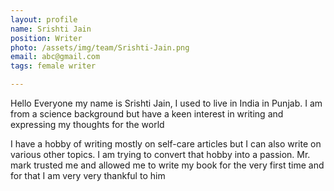 ```yaml
---
layout: profile
name: Srishti Jain
position: Writer
photo: /assets/img/team/Srishti-Jain.png
email: abc@gmail.com
tags: female writer

---
```

Hello Everyone my name is Srishti Jain, I used to live in India in Punjab. I am from a science background but have a keen interest in writing and expressing my thoughts for the world

I have a hobby of writing mostly on self-care articles but I can also write on various other topics. I am trying to convert that hobby into a passion. Mr. mark trusted me and allowed me to write my book for the very first time and for that I am very very thankful to him